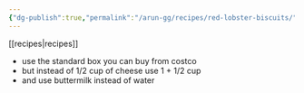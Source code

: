 ```yaml
---
{"dg-publish":true,"permalink":"/arun-gg/recipes/red-lobster-biscuits/"}
---
```


[[recipes\|recipes]]

- use the standard box you can buy from costco
- but instead of 1/2 cup of cheese use 1 + 1/2 cup
- and use buttermilk instead of water
